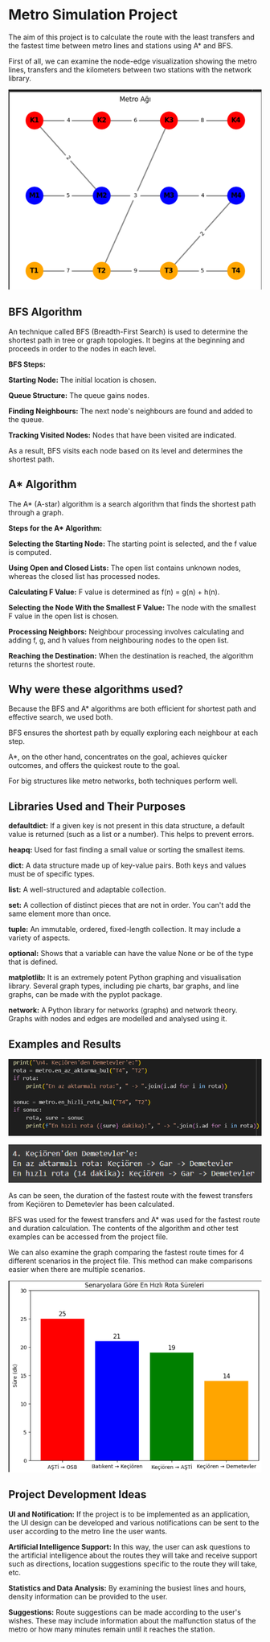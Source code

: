 # Metro Simulation Project
The aim of this project is to calculate the route with the least transfers and the fastest time between metro lines and stations using A* and BFS.

First of all, we can examine the node-edge visualization showing the metro lines, transfers and the kilometers between two stations with the network library.

![Ekran Görüntüsü](https://github.com/ecessuvural/MetroSimulation/raw/main/images/Ekran%20g%C3%B6r%C3%BCnt%C3%BCs%C3%BC%202025-03-23%20172040.png)



## BFS Algorithm
An technique called BFS (Breadth-First Search) is used to determine the shortest path in tree or graph topologies.  It begins at the beginning and proceeds in order to the nodes in each level.

**BFS Steps:** 

**Starting Node:** The initial location is chosen.

**Queue Structure:** The queue gains nodes.

**Finding Neighbours:** The next node's neighbours are found and added to the queue.

**Tracking Visited Nodes:** Nodes that have been visited are indicated.

As a result, BFS visits each node based on its level and determines the shortest path.

## A* Algorithm
The A* (A-star) algorithm is a search algorithm that finds the shortest path through a graph.

 __Steps for the A* Algorithm:__
 
 **Selecting the Starting Node:** The starting point is selected, and the f value is computed.

 **Using Open and Closed Lists:** The open list contains unknown nodes, whereas the closed list has processed nodes.

 **Calculating F Value:** F value is determined as f(n) = g(n) + h(n).

 **Selecting the Node With the Smallest F Value:** The node with the smallest F value in the open list is chosen.

 **Processing Neighbors:** Neighbour processing involves calculating and adding f, g, and h values from neighbouring nodes to the open list.

 **Reaching the Destination:** When the destination is reached, the algorithm returns the shortest route.

## Why were these algorithms used?
Because the BFS and A* algorithms are both efficient for shortest path and effective search, we used both.

 BFS ensures the shortest path by equally exploring each neighbour at each step.


 A*, on the other hand, concentrates on the goal, achieves quicker outcomes, and offers the quickest route to the goal.

 For big structures like metro networks, both techniques perform well.

 ## Libraries Used and Their Purposes
 
**defaultdict:** If a given key is not present in this data structure, a default value is returned (such as a list or a number).  This helps to prevent errors.

**heapq:** Used for fast finding a small value or sorting the smallest items.

**dict:** A data structure made up of key-value pairs.  Both keys and values must be of specific types.

**list:** A well-structured and adaptable collection.

**set:** A collection of distinct pieces that are not in order.  You can't add the same element more than once.

**tuple:** An immutable, ordered, fixed-length collection.  It may include a variety of aspects.

**optional:** Shows that a variable can have the value None or be of the type that is defined.

**matplotlib:** It is an extremely potent Python graphing and visualisation library.  Several graph types, including pie charts, bar graphs, and line graphs, can be made with the pyplot package.

**network:** A Python library for networks (graphs) and network theory.  Graphs with nodes and edges are modelled and analysed using it.

## Examples and Results



![Scenario4](https://github.com/ecessuvural/MetroSimulation/blob/main/images/Ekran%20g%C3%B6r%C3%BCnt%C3%BCs%C3%BC%202025-03-23%20164917.png?raw=true)

![Ekran Görüntüsü](https://github.com/ecessuvural/MetroSimulation/raw/main/images/Ekran%20g%C3%B6r%C3%BCnt%C3%BCs%C3%BC%202025-03-23%20171948.png)

As can be seen, the duration of the fastest route with the fewest transfers from Keçiören to Demetevler has been calculated.

BFS was used for the fewest transfers and A* was used for the fastest route and duration calculation. The contents of the algorithm and other test examples can be accessed from the project file.

We can also examine the graph comparing the fastest route times for 4 different scenarios in the project file. This method can make comparisons easier when there are multiple scenarios.

![Ekran Görüntüsü](https://github.com/ecessuvural/MetroSimulation/raw/main/images/Ekran%20g%C3%B6r%C3%BCnt%C3%BCs%C3%BC%202025-03-23%20174021.png)

## Project Development Ideas

**UI and Notification:** If the project is to be implemented as an application, the UI design can be developed and various notifications can be sent to the user according to the metro line the user wants.

**Artificial Intelligence Support:** In this way, the user can ask questions to the artificial intelligence about the routes they will take and receive support such as directions, location suggestions specific to the route they will take, etc.

**Statistics and Data Analysis:** By examining the busiest lines and hours, density information can be provided to the user.

**Suggestions:** Route suggestions can be made according to the user's wishes. These may include information about the malfunction status of the metro or how many minutes remain until it reaches the station.






 

